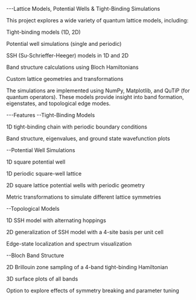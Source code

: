 ---Lattice Models, Potential Wells & Tight-Binding Simulations

This project explores a wide variety of quantum lattice models, including:

Tight-binding models (1D, 2D)

Potential well simulations (single and periodic)

SSH (Su-Schrieffer-Heeger) models in 1D and 2D

Band structure calculations using Bloch Hamiltonians

Custom lattice geometries and transformations

The simulations are implemented using NumPy, Matplotlib, and QuTiP (for quantum operators). These models provide insight into band formation, eigenstates, and topological edge modes.

---Features
--Tight-Binding Models

1D tight-binding chain with periodic boundary conditions

Band structure, eigenvalues, and ground state wavefunction plots

--Potential Well Simulations

1D square potential well

1D periodic square-well lattice

2D square lattice potential wells with periodic geometry

Metric transformations to simulate different lattice symmetries

--Topological Models

1D SSH model with alternating hoppings

2D generalization of SSH model with a 4-site basis per unit cell

Edge-state localization and spectrum visualization

--Bloch Band Structure

2D Brillouin zone sampling of a 4-band tight-binding Hamiltonian

3D surface plots of all bands

Option to explore effects of symmetry breaking and parameter tuning
